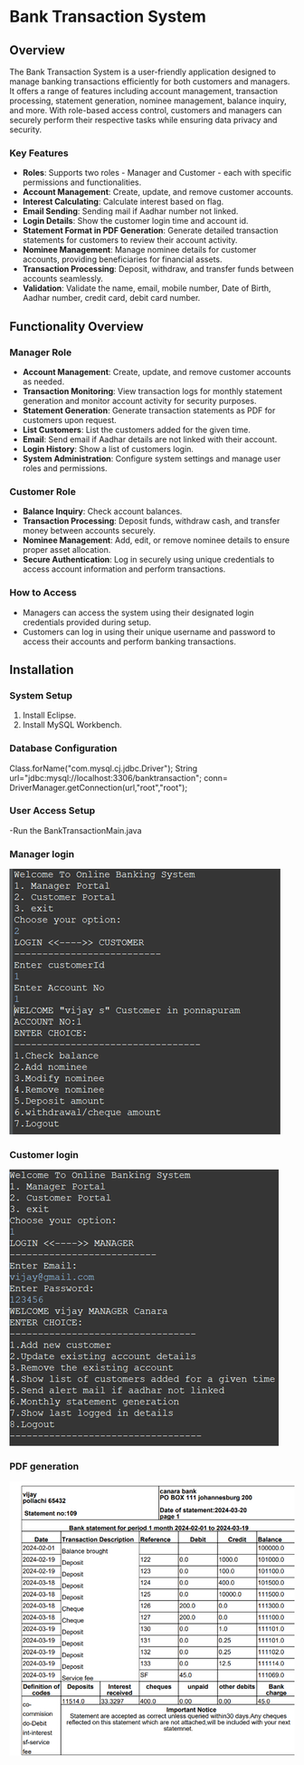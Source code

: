 # Bank Transaction System

## Overview

The Bank Transaction System is a user-friendly application designed to manage banking transactions efficiently for both customers and managers. It offers a range of features including account management, transaction processing, statement generation, nominee management, balance inquiry, and more. With role-based access control, customers and managers can securely perform their respective tasks while ensuring data privacy and security.

### Key Features

- **Roles**: Supports two roles - Manager and Customer - each with specific permissions and functionalities.
- **Account Management**: Create, update, and remove customer accounts.
- **Interest Calculating**: Calculate interest based on flag.
- **Email Sending**: Sending mail if Aadhar number not linked.
- **Login Details**: Show the customer login time and account id.
- **Statement Format in PDF Generation**: Generate detailed transaction statements for customers to review their account activity.
- **Nominee Management**: Manage nominee details for customer accounts, providing beneficiaries for financial assets.
- **Transaction Processing**: Deposit, withdraw, and transfer funds between accounts seamlessly.
- **Validation**: Validate the name, email, mobile number, Date of Birth, Aadhar number, credit card, debit card number.

## Functionality Overview

### Manager Role

- **Account Management**: Create, update, and remove customer accounts as needed.
- **Transaction Monitoring**: View transaction logs for monthly statement generation and monitor account activity for security purposes.
- **Statement Generation**: Generate transaction statements as PDF for customers upon request.
- **List Customers**: List the customers added for the given time.
- **Email**: Send email if Aadhar details are not linked with their account.
- **Login History**: Show a list of customers login.
- **System Administration**: Configure system settings and manage user roles and permissions.

### Customer Role

- **Balance Inquiry**: Check account balances.
- **Transaction Processing**: Deposit funds, withdraw cash, and transfer money between accounts securely.
- **Nominee Management**: Add, edit, or remove nominee details to ensure proper asset allocation.
- **Secure Authentication**: Log in securely using unique credentials to access account information and perform transactions.

### How to Access

- Managers can access the system using their designated login credentials provided during setup.
- Customers can log in using their unique username and password to access their accounts and perform banking transactions.

## Installation

### System Setup

1. Install Eclipse.
2. Install MySQL Workbench.

### Database Configuration

Class.forName("com.mysql.cj.jdbc.Driver");
String url="jdbc:mysql://localhost:3306/banktransaction";
conn= DriverManager.getConnection(url,"root","root");
### User Access Setup
-Run the BankTransactionMain.java
### Manager login
![Manager login](pictures/customer.png)
### Customer login
![Customer login](pictures/manager.png)
### PDF generation
![pdf](pictures/pdf.png)

